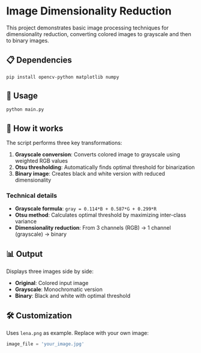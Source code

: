 # Image Dimensionality Reduction

This project demonstrates basic image processing techniques for dimensionality reduction, converting colored images to grayscale and then to binary images.

## 📋 Dependencies
```bash
pip install opencv-python matplotlib numpy
```

## 🚀 Usage
```bash
python main.py
```

## 🔧 How it works

The script performs three key transformations:

1. **Grayscale conversion**: Converts colored image to grayscale using weighted RGB values
2. **Otsu thresholding**: Automatically finds optimal threshold for binarization
3. **Binary image**: Creates black and white version with reduced dimensionality

### Technical details
- **Grayscale formula**: `gray = 0.114*B + 0.587*G + 0.299*R`
- **Otsu method**: Calculates optimal threshold by maximizing inter-class variance
- **Dimensionality reduction**: From 3 channels (RGB) → 1 channel (grayscale) → binary

## 📊 Output

Displays three images side by side:
- **Original**: Colored input image
- **Grayscale**: Monochromatic version
- **Binary**: Black and white with optimal threshold

## 🛠️ Customization

Uses `lena.png` as example. Replace with your own image:
```python
image_file = 'your_image.jpg'
```